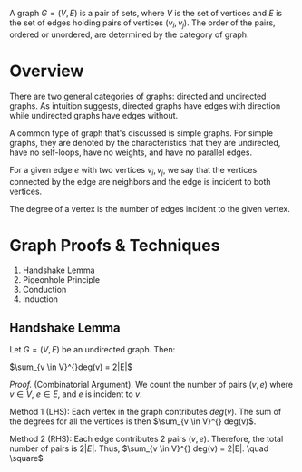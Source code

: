 A graph $G = (V,E)$ is a pair of sets, where $V$ is the set of vertices and $E$ is the set of edges holding pairs of vertices $(v_i, v_j)$. The order of the pairs, ordered or unordered, are determined by the category of graph.

# Overview
There are two general categories of graphs: directed and undirected graphs. As intuition suggests, directed graphs have edges with direction while undirected graphs have edges without.

A common type of graph that's discussed is simple graphs. For simple graphs, they are denoted by the characteristics that they are undirected, have no self-loops, have no weights, and have no parallel edges.

For a given edge $e$ with two vertices $v_i, v_j$, we say that the vertices connected by the edge are neighbors and the edge is incident to both vertices.

The degree of a vertex is the number of edges incident to the given vertex.

# Graph Proofs & Techniques
1) Handshake Lemma
2) Pigeonhole Principle
3) Conduction
4) Induction

## Handshake Lemma
Let $G = (V, E)$ be an undirected graph. Then:

$\sum_{v \in V}^{}deg(v) = 2|E|$

*Proof.* (Combinatorial Argument). We count the number of pairs $(v,e)$ where $v \in V$, $e \in E$, and $e$ is incident to $v$.

Method 1 (LHS): Each vertex in the graph contributes $deg(v)$. The sum of the degrees for all the vertices is then $\sum_{v \in V}^{} deg(v)$. 

Method 2 (RHS): Each edge contributes 2 pairs $(v,e)$. Therefore, the total number of pairs is $2|E|$. Thus, $\sum_{v \in V}^{} deg(v) = 2|E|. \quad \square$  


